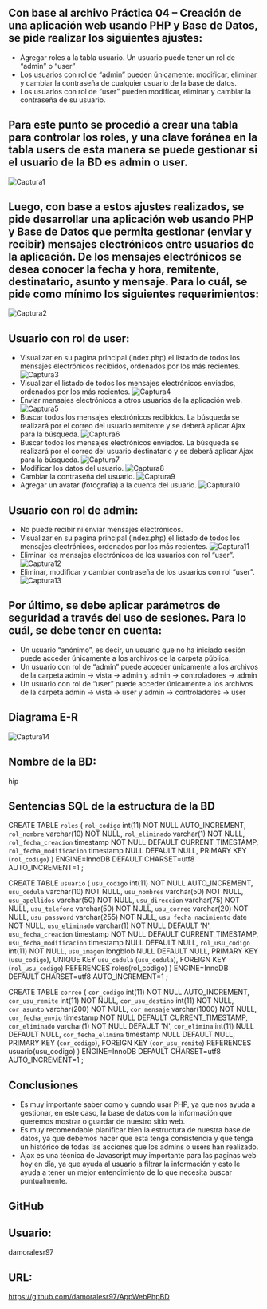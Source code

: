 ## Con base al archivo Práctica 04 – Creación de una aplicación web usando PHP y Base de Datos, se pide realizar los siguientes ajustes: 
- Agregar roles a la tabla usuario. Un usuario puede tener un rol de “admin” o “user” 
- Los usuarios con rol de “admin” pueden únicamente: modificar, eliminar y cambiar la contraseña de cualquier usuario de la base de datos. 
- Los usuarios con rol de “user” pueden modificar, eliminar y cambiar la contraseña de su usuario. 

## Para este punto se procedió a crear una tabla para controlar los roles, y una clave foránea en la tabla users de esta manera se puede gestionar si el usuario de la BD es admin o user.
![Captura1](capturas/captura1.JPG)
## Luego, con base a estos ajustes realizados, se pide desarrollar una aplicación web usando PHP y Base de Datos que permita gestionar (enviar y recibir) mensajes electrónicos entre usuarios de la aplicación. De los mensajes electrónicos se desea conocer la fecha y hora, remitente, destinatario, asunto y mensaje. Para lo cuál, se pide como mínimo los siguientes requerimientos: 
![Captura2](capturas/captura2.JPG)
## Usuario con rol de user: 
- Visualizar en su pagina principal (index.php) el listado de todos los mensajes electrónicos recibidos, ordenados por los más recientes. 
![Captura3](capturas/captura3.JPG)
- Visualizar el listado de todos los mensajes electrónicos enviados, ordenados por los más recientes. 
![Captura4](capturas/captura4.JPG)
- Enviar mensajes electrónicos a otros usuarios de la aplicación web. 
![Captura5](capturas/captura5.JPG)
- Buscar todos los mensajes electrónicos recibidos. La búsqueda se realizará por el correo del usuario remitente y se deberá aplicar Ajax para la búsqueda. 
![Captura6](capturas/captura6.JPG)
- Buscar todos los mensajes electrónicos enviados. La búsqueda se realizará por el correo del usuario destinatario y se deberá aplicar Ajax para la búsqueda. 
![Captura7](capturas/captura7.JPG)
- Modificar los datos del usuario. 
![Captura8](capturas/captura8.JPG)
- Cambiar la contraseña del usuario. 
![Captura9](capturas/captura9.JPG)
- Agregar un avatar (fotografía) a la cuenta del usuario. 
![Captura10](capturas/captura10.JPG)

## Usuario con rol de admin: 
- No puede recibir ni enviar mensajes electrónicos. 
- Visualizar en su pagina principal (index.php) el listado de todos los mensajes electrónicos, ordenados por los más recientes. 
![Captura11](capturas/captura11.JPG)
- Eliminar los mensajes electrónicos de los usuarios con rol “user”. 
![Captura12](capturas/captura12.JPG)
- Eliminar, modificar y cambiar contraseña de los usuarios con rol “user”. 
![Captura13](capturas/captura13.JPG)

## Por último, se debe aplicar parámetros de seguridad a través del uso de sesiones. Para lo cuál, se debe tener en cuenta: 
- Un usuario “anónimo”, es decir, un usuario que no ha iniciado sesión puede acceder únicamente a los archivos de la carpeta pública. 
- Un usuario con rol de “admin” puede acceder únicamente a los archivos de la carpeta admin → vista → admin y admin → controladores → admin 
- Un usuario con rol de “user” puede acceder únicamente a los archivos de la carpeta admin → vista → user y admin → controladores → user 

## Diagrama E-R
![Captura14](capturas/captura14.JPG)
 
## Nombre de la BD: 
hip

## Sentencias SQL de la estructura de la BD
CREATE TABLE `roles` (
`rol_codigo` int(11) NOT NULL AUTO_INCREMENT,
`rol_nombre` varchar(10) NOT NULL,
`rol_eliminado` varchar(1) NOT NULL,
`rol_fecha_creacion` timestamp NOT NULL DEFAULT CURRENT_TIMESTAMP,
`rol_fecha_modificacion` timestamp NULL DEFAULT NULL,
PRIMARY KEY (`rol_codigo`)
) ENGINE=InnoDB DEFAULT CHARSET=utf8 AUTO_INCREMENT=1 ;

CREATE TABLE `usuario` (
`usu_codigo` int(11) NOT NULL AUTO_INCREMENT,
`usu_cedula` varchar(10) NOT NULL,
`usu_nombres` varchar(50) NOT NULL,
`usu_apellidos` varchar(50) NOT NULL,
`usu_direccion` varchar(75) NOT NULL,
`usu_telefono` varchar(50) NOT NULL,
`usu_correo` varchar(20) NOT NULL,
`usu_password` varchar(255) NOT NULL,
`usu_fecha_nacimiento` date NOT NULL,
`usu_eliminado` varchar(1) NOT NULL DEFAULT 'N',
`usu_fecha_creacion` timestamp NOT NULL DEFAULT CURRENT_TIMESTAMP,
`usu_fecha_modificacion` timestamp NULL DEFAULT NULL,
`rol_usu_codigo` int(11) NOT NULL,
`usu_imagen` longblob NULL DEFAULT NULL,
PRIMARY KEY (`usu_codigo`),
UNIQUE KEY `usu_cedula` (`usu_cedula`),
FOREIGN KEY (`rol_usu_codigo`) REFERENCES roles(rol_codigo)
) ENGINE=InnoDB DEFAULT CHARSET=utf8 AUTO_INCREMENT=1 ;

CREATE TABLE `correo` (
`cor_codigo` int(11) NOT NULL AUTO_INCREMENT,
`cor_usu_remite` int(11) NOT NULL,
`cor_usu_destino` int(11) NOT NULL,
`cor_asunto` varchar(200) NOT NULL,
`cor_mensaje` varchar(1000) NOT NULL,
`cor_fecha_envio` timestamp NOT NULL DEFAULT CURRENT_TIMESTAMP,
`cor_eliminado` varchar(1) NOT NULL DEFAULT 'N',
`cor_elimina` int(11) NULL DEFAULT NULL,
`cor_fecha_elimina` timestamp NULL DEFAULT NULL,
PRIMARY KEY (`cor_codigo`),
FOREIGN KEY (`cor_usu_remite`) REFERENCES usuario(usu_codigo)
) ENGINE=InnoDB DEFAULT CHARSET=utf8 AUTO_INCREMENT=1 ;

## Conclusiones
- Es muy importante saber como y cuando usar PHP, ya que nos ayuda a gestionar, en este caso, la base de datos con la información que queremos mostrar o guardar de nuestro sitio web.
- Es muy recomendable planificar bien la estructura de nuestra base de datos, ya que debemos hacer que esta tenga consistencia y que tenga un histórico de todas las acciones que los admins o users han realizado.
- Ajax es una técnica de Javascript muy importante para las paginas web hoy en día, ya que ayuda al usuario a filtrar la información y esto le ayuda a tener un mejor entendimiento de lo que necesita buscar puntualmente.

## GitHub
## Usuario: 
damoralesr97
## URL: 
https://github.com/damoralesr97/AppWebPhpBD
